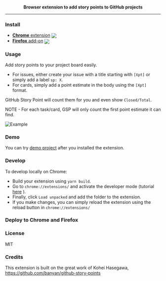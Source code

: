 <div align="center">
  <br>
  <b>Browser extension to add story points to GitHub projects</b>
  <hr>
</div>

### Install

- [**Chrome** extension][link-cws] [<img valign="middle" src="https://img.shields.io/chrome-web-store/v/macalhhnmnhceejcjhbgdfidpeeamhep.svg?label=%20">][link-cws]
- [**Firefox** add-on][link-amo] [<img valign="middle" src="https://img.shields.io/amo/v/github-project-story-points.svg?label=%20">][link-amo]

### Usage

Add story points to your project board easily.

- For issues, either create your issue with a title starting with `[Xpt]` or simply add a label `sp: X`.
- For cards, simply add a point estimate in the body using the `[Xpt]` format.

GitHub Story Point will count them for you and even show `Closed/Total`.

NOTE - For each task/card, GSP will only count the first point estimate it can find.

![Example](./assets/images/example.png)

### Demo

You can try [demo project](https://github.com/banyan/github-story-points-sandbox/projects/1) after you installed the extension.

### Develop

To develop locally on Chrome:

- Build your extension using `yarn build`.
- Go to `chrome://extensions/` and activate the developer mode (tutorial [here](https://support.google.com/chrome/a/answer/2714278?hl=en) ).
- Finally, click `Load unpacked` and add the folder to the extension.
- If you make changes, you can simply reload the extension using the reload button in `chrome://extensions/`

### Deploy to Chrome and Firefox

### License

MIT

[link-cws]: https://chrome.google.com/webstore/detail/github-story-points/macalhhnmnhceejcjhbgdfidpeeamhep 'Version published on Chrome Web Store'
[link-amo]: https://addons.mozilla.org/en-US/firefox/addon/github-project-story-points/ 'Version published on Mozilla Add-ons'

### Credits

This extension is built on the great work of Kohei Hasegawa, https://github.com/banyan/github-story-points
